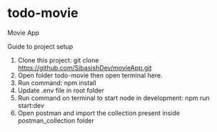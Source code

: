 # todo-movie
Movie App

Guide to project setup

1. Clone this project: git clone https://github.com/SibasishDev/movieApp.git
2. Open folder todo-movie then open terminal here.
3. Run command: npm install
4. Update .env file in root folder
6. Run command on terminal to start node in development: npm run start:dev
7. Open postman and import the collection present inside postman_collection folder